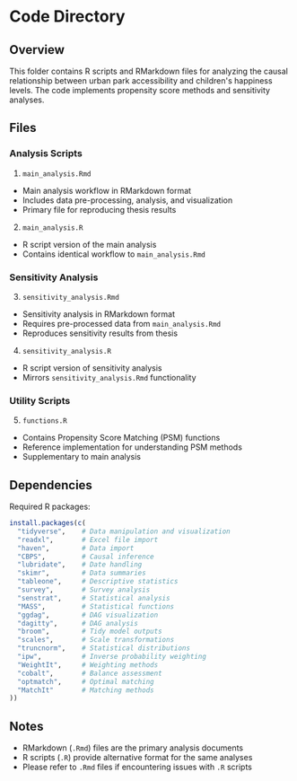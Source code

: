 # Code Directory

## Overview
This folder contains R scripts and RMarkdown files for analyzing the causal relationship between urban park accessibility and children's happiness levels. The code implements propensity score methods and sensitivity analyses.

## Files
### Analysis Scripts
1. `main_analysis.Rmd`
- Main analysis workflow in RMarkdown format
- Includes data pre-processing, analysis, and visualization
- Primary file for reproducing thesis results

2. `main_analysis.R`
- R script version of the main analysis
- Contains identical workflow to `main_analysis.Rmd`

### Sensitivity Analysis
3. `sensitivity_analysis.Rmd`
- Sensitivity analysis in RMarkdown format
- Requires pre-processed data from `main_analysis.Rmd`
- Reproduces sensitivity results from thesis

4. `sensitivity_analysis.R`
- R script version of sensitivity analysis
- Mirrors `sensitivity_analysis.Rmd` functionality

### Utility Scripts
5. `functions.R`
- Contains Propensity Score Matching (PSM) functions
- Reference implementation for understanding PSM methods
- Supplementary to main analysis

## Dependencies
Required R packages:
```r
install.packages(c(
  "tidyverse",    # Data manipulation and visualization
  "readxl",       # Excel file import
  "haven",        # Data import
  "CBPS",         # Causal inference
  "lubridate",    # Date handling
  "skimr",        # Data summaries
  "tableone",     # Descriptive statistics
  "survey",       # Survey analysis
  "senstrat",     # Statistical analysis
  "MASS",         # Statistical functions
  "ggdag",        # DAG visualization
  "dagitty",      # DAG analysis
  "broom",        # Tidy model outputs
  "scales",       # Scale transformations
  "truncnorm",    # Statistical distributions
  "ipw",          # Inverse probability weighting
  "WeightIt",     # Weighting methods
  "cobalt",       # Balance assessment
  "optmatch",     # Optimal matching
  "MatchIt"       # Matching methods
))
```

## Notes
- RMarkdown (`.Rmd`) files are the primary analysis documents
- R scripts (`.R`) provide alternative format for the same analyses
- Please refer to `.Rmd` files if encountering issues with `.R` scripts

